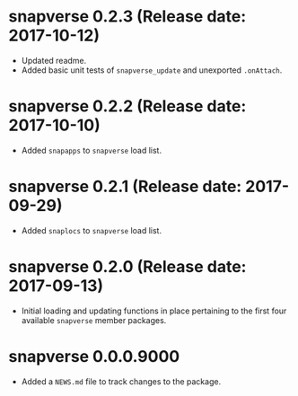 # snapverse 0.2.3 (Release date: 2017-10-12)

* Updated readme.
* Added basic unit tests of `snapverse_update` and unexported `.onAttach`.

# snapverse 0.2.2 (Release date: 2017-10-10)

* Added `snapapps` to `snapverse` load list.

# snapverse 0.2.1 (Release date: 2017-09-29)

* Added `snaplocs` to `snapverse` load list.

# snapverse 0.2.0 (Release date: 2017-09-13)

* Initial loading and updating functions in place pertaining to the first four available `snapverse` member packages.

# snapverse 0.0.0.9000

* Added a `NEWS.md` file to track changes to the package.

